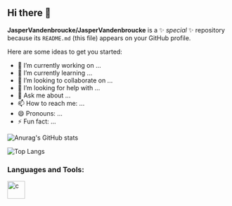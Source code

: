 ## Hi there 👋

**JasperVandenbroucke/JasperVandenbroucke** is a ✨ _special_ ✨ repository because its `README.md` (this file) appears on your GitHub profile.

Here are some ideas to get you started:

- 🔭 I’m currently working on ...
- 🌱 I’m currently learning ...
- 👯 I’m looking to collaborate on ...
- 🤔 I’m looking for help with ...
- 💬 Ask me about ...
- 📫 How to reach me: ...
- 😄 Pronouns: ...
- ⚡ Fun fact: ...

![Anurag's GitHub stats](https://github-readme-stats.vercel.app/api?username=JasperVandenbroucke&show_icons=true&theme=noctis_minimus)

![Top Langs](https://github-readme-stats.vercel.app/api/top-langs/?username=JasperVandenbroucke&langs_count=20&layout=compact)

<h3 align="left">Languages and Tools:</h3>
<img src="https://devicons.github.io/devicon/devicon.git/icons/c/c-original.svg" alt="c" width="40" height="40"/>
